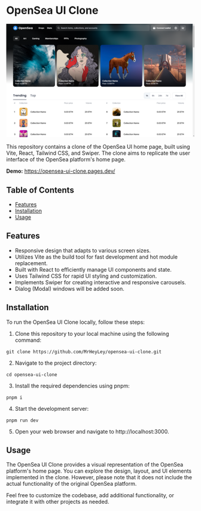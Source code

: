 # OpenSea UI Clone

![Preview](./public/screenshot.png)

This repository contains a clone of the OpenSea UI home page, built using Vite, React, Tailwind CSS, and Swiper. The clone aims to replicate the user interface of the OpenSea platform's home page.

**Demo:** https://opensea-ui-clone.pages.dev/

## Table of Contents

- [Features](#features)
- [Installation](#installation)
- [Usage](#usage)

## Features

- Responsive design that adapts to various screen sizes.
- Utilizes Vite as the build tool for fast development and hot module replacement.
- Built with React to efficiently manage UI components and state.
- Uses Tailwind CSS for rapid UI styling and customization.
- Implements Swiper for creating interactive and responsive carousels.
- Dialog (Modal) windows will be added soon.

## Installation

To run the OpenSea UI Clone locally, follow these steps:

1. Clone this repository to your local machine using the following command:

```
git clone https://github.com/MrHeyLey/opensea-ui-clone.git
```

2. Navigate to the project directory:

```
cd opensea-ui-clone
```

3. Install the required dependencies using pnpm:

```
pnpm i
```

4. Start the development server:

```
pnpm run dev
```

5. Open your web browser and navigate to http://localhost:3000.

## Usage

The OpenSea UI Clone provides a visual representation of the OpenSea platform's home page. You can explore the design, layout, and UI elements implemented in the clone. However, please note that it does not include the actual functionality of the original OpenSea platform.

Feel free to customize the codebase, add additional functionality, or integrate it with other projects as needed.
